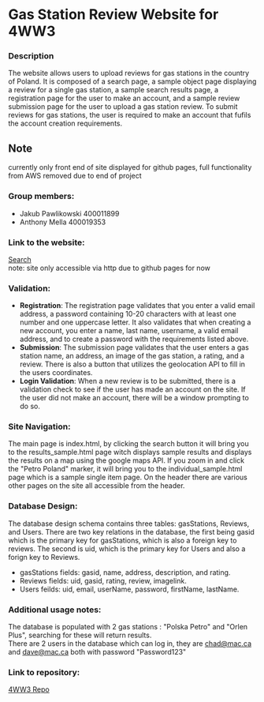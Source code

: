 # Gas Station Review Website for 4WW3

### Description
The website allows users to upload reviews for gas stations in the country of Poland. It is composed of a search page, a sample object page displaying a review for a single gas station, a sample search results page, a registration page for the user to make an account, and a sample review submission page for the user to upload a gas station review. To submit reviews for gas stations, the user is required to make an account that fufils the account creation requirements.

## Note  
currently only front end of site displayed for github pages, full functionality from AWS removed due to end of project  

### Group members:
- Jakub Pawlikowski 400011899
- Anthony Mella 400019353


### Link to the website:  
[Search](http://polandgasreviews.me)  
note: site only accessible via http due to github pages for now  


### Validation:
- **Registration**: The registration page validates that you enter a valid email address, a password containing 10-20 characters with at least one number and one uppercase letter. It also validates that when creating a new account, you enter a name, last name, username, a valid email address, and to create a password with the requirements listed above.
- **Submission**: The submission page validates that the user enters a gas station name, an address, an image of the gas station, a rating, and a review. There is also a button that utilizes the geolocation API to fill in the users coordinates.
- **Login Validation**: When a new review is to be submitted, there is a validation check to see if the user has made an account on the site. If the user did not make an account, there will be a window prompting to do so.

### Site Navigation:
The main page is index.html, by clicking the search button it will bring you to the results_sample.html page witch displays sample results and displays the results on a map using the google maps API. If you zoom in and click the "Petro Poland" marker, it will bring you to the individual_sample.html page which is a sample single item page. On the header there are various other pages on the site all accessible from the header.

### Database Design:
The database design schema contains three tables: gasStations, Reviews, and Users. There are two key relations in the database, the first being gasid which is the primary key for gasStations, which is also a foreign key to reviews. The second is uid, which is the primary key for Users and also a forign key to Reviews.
- gasStations fields: gasid, name, address, description, and rating. 
- Reviews fields: uid, gasid, rating, review, imagelink.
- Users feilds: uid, email, userName, password, firstName, lastName.

### Additional usage notes:  
The database is populated with 2 gas stations : "Polska Petro" and "Orlen Plus", searching for these will return results.  
There are 2 users in the database which can log in, they are chad@mac.ca and dave@mac.ca both with password "Password123"

### Link to repository:  
[4WW3 Repo](https://github.com/JPawlikowski/4WW3_Project)
